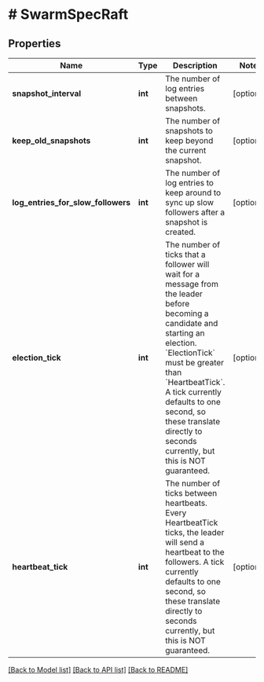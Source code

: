 # # SwarmSpecRaft

## Properties

Name | Type | Description | Notes
------------ | ------------- | ------------- | -------------
**snapshot_interval** | **int** | The number of log entries between snapshots. | [optional]
**keep_old_snapshots** | **int** | The number of snapshots to keep beyond the current snapshot. | [optional]
**log_entries_for_slow_followers** | **int** | The number of log entries to keep around to sync up slow followers after a snapshot is created. | [optional]
**election_tick** | **int** | The number of ticks that a follower will wait for a message from the leader before becoming a candidate and starting an election. &#x60;ElectionTick&#x60; must be greater than &#x60;HeartbeatTick&#x60;.  A tick currently defaults to one second, so these translate directly to seconds currently, but this is NOT guaranteed. | [optional]
**heartbeat_tick** | **int** | The number of ticks between heartbeats. Every HeartbeatTick ticks, the leader will send a heartbeat to the followers.  A tick currently defaults to one second, so these translate directly to seconds currently, but this is NOT guaranteed. | [optional]

[[Back to Model list]](../../README.md#models) [[Back to API list]](../../README.md#endpoints) [[Back to README]](../../README.md)
